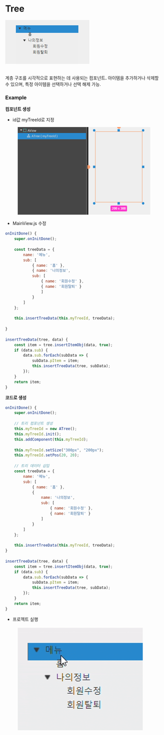 # Tree

![](../../.gitbook/assets/스크린샷_2025-01-24_104143.png)

\
계층 구조를 시각적으로 표현하는 데 사용되는 컴포넌&#xD2B8;**.** 아이템을 추가하거나 삭제할 수 있으며, 특정 아이템을 선택하거나 선택 해제 가능.

### Example

**컴포넌트 생성**

* id값 myTreeId로 지정

<div align="left"><figure><img src="../../.gitbook/assets/image (1) (1) (1) (1) (1) (1).png" alt=""><figcaption></figcaption></figure></div>



* MainView.js 수정

```javascript
onInitDone() {
    super.onInitDone();

    const treeData = { 
        name: '메뉴', 
        sub: [ 
            { name: '홈' }, 
            { name: '나의정보', 
            sub: [
                { name: '회원수정' }, 
                { name: '회원탈퇴' }
                ] 
            } 
        ] 
    };

    this.insertTreeData(this.myTreeId, treeData);

}

insertTreeData(tree, data) { 
    const item = tree.insertItemObj(data, true); 
    if (data.sub) { 
        data.sub.forEach(subData => { 
            subData.pItem = item; 
            this.insertTreeData(tree, subData); 
        }); 
    } 
    return item; 
} 
```



**코드로 생성**

```javascript
onInitDone() {
    super.onInitDone();

    // 트리 컴포넌트 생성
    this.myTreeId = new ATree();
    this.myTreeId.init();
    this.addComponent(this.myTreeId);

    this.myTreeId.setSize("300px", "200px");
    this.myTreeId.setPos(20, 20);

    // 트리 데이터 삽입
    const treeData = {
        name: '메뉴',
        sub: [
            { name: '홈' },
            {
                name: '나의정보',
                sub: [
                    { name: '회원수정' },
                    { name: '회원탈퇴' }
                ]
            }
        ]
    };

    this.insertTreeData(this.myTreeId, treeData);
}

insertTreeData(tree, data) {
    const item = tree.insertItemObj(data, true);
    if (data.sub) {
        data.sub.forEach(subData => {
            subData.pItem = item;
            this.insertTreeData(tree, subData);
        });
    }
    return item;
}
```



* 프로젝트 실행

<div align="left"><figure><img src="../../.gitbook/assets/화면 녹화 중 2025-07-10 163332.gif" alt=""><figcaption></figcaption></figure></div>
